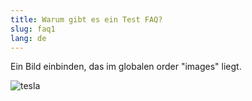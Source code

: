 ```yaml
---
title: Warum gibt es ein Test FAQ?
slug: faq1
lang: de
---
```


Ein Bild einbinden, das im globalen order "images" liegt.

![tesla](/docu/images/tesla_roadster.jpg)
